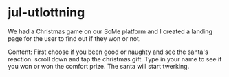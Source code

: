 # jul-utlottning
We had a Christmas game on our SoMe platform and I created a landing page for the user to find out if they won or not.

Content:
First choose if you been good or naughty and see the santa's reaction.
scroll down and tap the christmas gift. Type in your name to see if you won or won the comfort prize.
The santa will start twerking.
